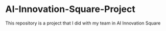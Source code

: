 # AI-Innovation-Square-Project
This repository is a project that I did with my team in AI Innovation Square
